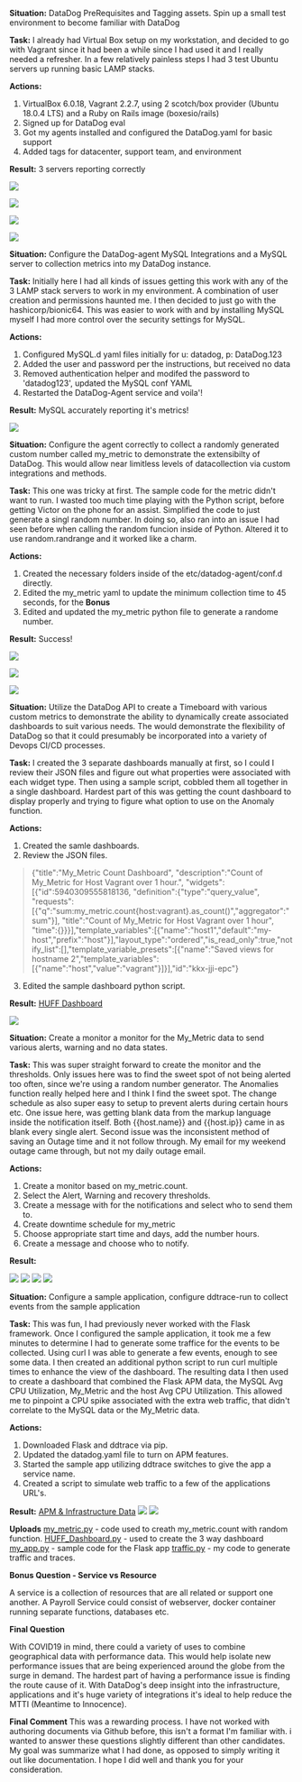 **Situation:** DataDog PreRequisites and Tagging assets.  Spin up a small test environment to become familiar with DataDog

**Task:**  I already had Virtual Box setup on my workstation, and decided to go with Vagrant since it had been a while since I had used it and I really needed a refresher. In a few relatively painless steps I had 3 test Ubuntu servers up running basic LAMP stacks.

**Actions:**
1. VirtualBox 6.0.18, Vagrant 2.2.7, using 2 scotch/box provider (Ubuntu 18.0.4 LTS) and a Ruby on Rails image (boxesio/rails)
2. Signed up for DataDog eval
3. Got my agents installed and configured the DataDog.yaml for basic support
4. Added tags for datacenter, support team, and environment
  
**Result:** 3 servers reporting correctly
  
  ![](images/1_agent_configured.png?raw=true)
  
  ![](images/2_vagrant.png?raw=true)
  
  ![](images/tags.png?raw=true)
  
  ![](images/3_reporting.png?raw=true)
  

**Situation:** Configure the DataDog-agent MySQL Integrations and a MySQL server to collection metrics into my DataDog instance.
    
**Task:**  Initially here I had all kinds of issues getting this work with any of the 3 LAMP stack servers to work in my environment. A combination of user creation and permissions haunted me.  I then decided to just go with the hashicorp/bionic64.  This was easier to work with and by installing MySQL myself I had more control over the security settings for MySQL. 
  
**Actions:** 
1. Configured MySQL.d yaml files initially for u: datadog, p: DataDog.123
2. Added the user and password per the instructions, but received no data
3. Removed authentication helper and modifed the password to 'datadog123', updated the MySQL conf YAML
4. Restarted the DataDog-Agent service and voila'!

**Result:** MySQL accurately reporting it's metrics!
  
  ![](images/mysql.png?raw=true)
   
**Situation:** Configure the agent correctly to collect a randomly generated custom number called my_metric to demonstrate the extensibilty of DataDog.  This would allow near limitless levels of datacollection via custom integrations and methods.
  
**Task:** This one was tricky at first.  The sample code for the metric didn't want to run. I wasted too much time playing with the Python script, before getting Victor on the phone for an assist.  Simplified the code to just generate a singl random number.  In doing so, also ran into an issue I had seen before when calling the random funcion inside of Python.  Altered it to use random.randrange and it worked like a charm.
  
**Actions:** 
1. Created the necessary folders inside of the etc/datadog-agent/conf.d directly.
2. Edited the my_metric yaml to update the minimum collection time to 45 seconds, for the **Bonus**
3. Edited and updated the my_metric python file to generate a randome number.
      
**Result:**  Success!

![](images/my_metric_yaml.png?raw=true)

![](images/my_metric_py.png?raw=true)

![](images/my_metric_dash.png?raw=true)

**Situation:** Utilize the DataDog API to create a Timeboard with various custom metrics to demonstrate the ability to dynamically create associated dashboards to suit various needs.  The would demonstrate the flexibility of DataDog so that it could presumably be incorporated into a variety of Devops CI/CD processes.
  
**Task:** I created the 3 separate dashboards manually at first, so I could I review their JSON files and figure out what properties were associated with each widget type.  Then using a sample script, cobbled them all together in a single dashboard.  Hardest part of this was getting the count dashboard to display properly and trying to figure what option to use on the Anomaly function.
  
**Actions:**
1. Created the samle dashboards.
2. Review the JSON files.

>  {"title":"My_Metric Count Dashboard",
>    "description":"Count of My_Metric for Host Vagrant over 1 hour.",
>    "widgets":[{"id":5940309555818136,
>      "definition":{"type":"query_value",
>        "requests":[{"q":"sum:my_metric.count{host:vagrant}.as_count()","aggregator":"sum"}],
>        "title":"Count of My_Metric for Host Vagrant over 1 hour",
>        "time":{}}}],"template_variables":[{"name":"host1","default":"my-host","prefix":"host"}],"layout_type":"ordered","is_read_only":true,"notify_list":[],"template_variable_presets":[{"name":"Saved views for hostname 2","template_variables":[{"name":"host","value":"vagrant"}]}],"id":"kkx-jji-epc"}

3. Edited the sample dashboard python script.  
  
**Result:**
[HUFF Dashboard](https://p.datadoghq.com/sb/yyrx13dzpf1dw1jc-d51f453cf2747def49654923118f558f)

![](images/huff_dashboard.png?raw=true)


**Situation:** Create a monitor a monitor for the My_Metric data to send various alerts, warning and no data states.
  
**Task:** This was super straight forward to create the monitor and the thresholds.  Only issues here was to find the sweet spot of not being alerted too often, since we're using a random number generator.  The Anomalies function really helped here and I think I find the sweet spot.  The change schedule as also super easy to setup to prevent alerts during certain hours etc.  One issue here, was getting blank data from the markup language inside the notification itself.  Both {{host.name}} and {{host.ip}} came in as blank every single alert.  Second issue was the inconsistent method of saving an Outage time and it not follow through.  My email for my weekend outage came through, but not my daily outage email.
  
**Actions:**
1. Create a monitor based on my_metric.count.
2. Select the Alert, Warning and recovery thresholds.
3. Create a message with for the notifications and select who to send them to.
4. Create downtime schedule for my_metric
5. Choose appropriate start time and days, add the number hours.
6. Create a message and choose who to notify.

**Result:**

 ![](images/monitor.png?raw=true)
 ![](images/downtime.png?raw=true)
 ![](images/downtime2.png?raw=true)
 ![](images/downtime3.png?raw=true)
 
**Situation:** Configure a sample application, configure ddtrace-run to collect events from the sample application
   
**Task:** This was fun, I had previously never worked with the Flask framework.  Once I configured the sample application, it took me a few minutes to determine I had to generate some traffice for the events to be collected.  Using curl I was able to generate a few events, enough to see some data.  I then created an additional python script to run curl multiple times to enhance the view of the dashboard.  The resulting data I then used to create a dashboard that combined the Flask APM data, the MySQL Avg CPU Utilization, My_Metric and the host Avg CPU Utilization.  This allowed me to pinpoint a CPU spike associated with the extra web traffic, that didn't correlate to the MySQL data or the My_Metric data.  

**Actions:**
1. Downloaded Flask and ddtrace via pip.
2. Updated the datadog.yaml file to turn on APM features.
3. Started the sample app utilizing ddtrace switches to give the app a service name.
4. Created a script to simulate web traffic to a few of the applications URL's.
   
**Result:**
   [APM & Infrastructure Data](https://p.datadoghq.com/sb/yyrx13dzpf1dw1jc-906cb376b4647f81b0e0b1c6885c9f56)
    ![](images/apmservice.png?raw=true)
     ![](images/apmcombinedash.png?raw=true)
      
**Uploads**
[my_metric.py](/scripts/my_metric.py) - code used to creath my_metric.count with random function.
[HUFF_Dashboard.py](/scripts/HUFF_Dashboard.py) - used to create the 3 way dashboard
[my_app.py](/scripts/my_app.py) - sample code for the Flask app
[traffic.py](/scripts/traffic.py) - my code to generate traffic and traces.

**Bonus Question - Service vs Resource**
  
  A service is a collection of resources that are all related or support one another.  A Payroll Service could consist of webserver, docker container running separate functions, databases etc.
  
**Final Question**
  
  With COVID19 in mind, there could a variety of uses to combine geographical data with performance data.  This would help isolate new performance issues that are being experienced around the globe from the surge in demand.  The hardest part of having a performance issue is finding the route cause of it.  With DataDog's deep insight into the infrastructure, applications and it's huge variety of integrations it's ideal to help reduce the MTTI (Meantime to Innocence).
   
**Final Comment**
    This was a rewarding process.  I have not worked with authoring documents via Github before, this isn't a format I'm familiar with.  i wanted to answer these questions slightly different than other candidates.  My goal was summarize what I had done, as opposed to simply writing it out like documentation.  I hope I did well and thank you for your consideration.
